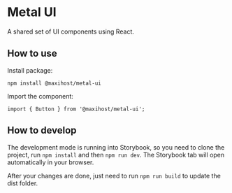 # Metal UI

A shared set of UI components using React.

## How to use

Install package:

`npm install @maxihost/metal-ui`

Import the component:

`import { Button } from '@maxihost/metal-ui';`

## How to develop

The development mode is running into Storybook, so you need to clone the project, run `npm install` and then `npm run dev`. The Storybook tab will open automatically in your browser.

After your changes are done, just need to run `npm run build` to update the dist folder.
